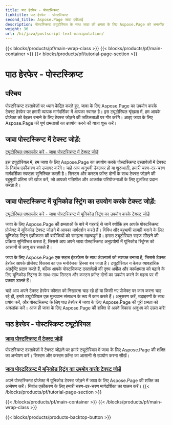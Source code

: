 ```yaml
---
title: पाठ हेरफेर - पोस्टस्क्रिप्ट
linktitle: पाठ हेरफेर - पोस्टस्क्रिप्ट
second_title: Aspose.Page जावा एपीआई
description: पोस्टस्क्रिप्ट ट्यूटोरियल के साथ जावा की क्षमता के लिए Aspose.Page को अनलॉक करें। अपने प्रोजेक्ट को बेहतर बनाने के लिए यूनिकोड स्ट्रिंग सहित टेक्स्ट को सहजता से जोड़ें।
weight: 36
url: /hi/java/postscript-text-manipulation/
---
```


{{< blocks/products/pf/main-wrap-class >}}
{{< blocks/products/pf/main-container >}}
{{< blocks/products/pf/tutorial-page-section >}}

# पाठ हेरफेर - पोस्टस्क्रिप्ट


## परिचय

पोस्टस्क्रिप्ट दस्तावेज़ों पर ध्यान केंद्रित करते हुए, जावा के लिए Aspose.Page का उपयोग करके टेक्स्ट हेरफेर पर हमारी व्यापक मार्गदर्शिका में आपका स्वागत है। इस ट्यूटोरियल श्रृंखला में, हम आपके प्रोजेक्ट को बेहतर बनाने के लिए टेक्स्ट जोड़ने की जटिलताओं पर गौर करेंगे। आइए जावा के लिए Aspose.Page की पूर्ण क्षमताओं का उपयोग करने की यात्रा शुरू करें।

## जावा पोस्टस्क्रिप्ट में टेक्स्ट जोड़ें:
[ट्यूटोरियल एक्सप्लोर करें - जावा पोस्टस्क्रिप्ट में टेक्स्ट जोड़ें](./add-text/)

इस ट्यूटोरियल में, हम जावा के लिए Aspose.Page का उपयोग करके पोस्टस्क्रिप्ट दस्तावेज़ों में टेक्स्ट के निर्बाध एकीकरण को उजागर करेंगे। चाहे आप अनुभवी डेवलपर हों या शुरुआती, हमारी चरण-दर-चरण मार्गदर्शिका स्पष्टता सुनिश्चित करती है। सिस्टम और कस्टम फ़ॉन्ट दोनों के साथ टेक्स्ट जोड़ने की बहुमुखी प्रतिभा की खोज करें, जो आपको गतिशील और आकर्षक परियोजनाओं के लिए टूलकिट प्रदान करता है।

## जावा पोस्टस्क्रिप्ट में यूनिकोड स्ट्रिंग का उपयोग करके टेक्स्ट जोड़ें:
[ट्यूटोरियल एक्सप्लोर करें - जावा पोस्टस्क्रिप्ट में यूनिकोड स्ट्रिंग का उपयोग करके टेक्स्ट जोड़ें](./add-text-unicode/)

जावा के लिए Aspose.Page की क्षमताओं के बारे में गहराई से जानें क्योंकि हम आपके पोस्टस्क्रिप्ट प्रोजेक्ट में यूनिकोड टेक्स्ट जोड़ने में आपका मार्गदर्शन करते हैं। विविध और बहुभाषी सामग्री बनाने के लिए यूनिकोड स्ट्रिंग एकीकरण की बारीकियों को समझना महत्वपूर्ण है। हमारा ट्यूटोरियल सहज सीखने की प्रक्रिया सुनिश्चित करता है, जिससे आप अपने जावा पोस्टस्क्रिप्ट अनुप्रयोगों में यूनिकोड स्ट्रिंग्स को आसानी से लागू कर सकते हैं।

जावा के लिए Aspose.Page एक सहज इंटरफ़ेस के साथ डेवलपर्स को सशक्त बनाता है, जिससे टेक्स्ट हेरफेर आपके प्रोजेक्ट विकास का एक मनोरंजक हिस्सा बन जाता है। ट्यूटोरियल न केवल व्यावहारिक अंतर्दृष्टि प्रदान करते हैं, बल्कि आपके पोस्टस्क्रिप्ट दस्तावेज़ों की दृश्य अपील और कार्यक्षमता को बढ़ाने के लिए यूनिकोड स्ट्रिंग्स के साथ-साथ सिस्टम और कस्टम फ़ॉन्ट दोनों का उपयोग करने के महत्व पर भी प्रकाश डालते हैं।

चाहे आप अपने टेक्स्ट हेरफेर कौशल को निखारना चाह रहे हों या किसी नए प्रोजेक्ट पर काम करना चाह रहे हों, हमारे ट्यूटोरियल एक मूल्यवान संसाधन के रूप में काम करते हैं। अनुसरण करें, उदाहरणों के साथ प्रयोग करें, और पोस्टस्क्रिप्ट के लिए पाठ हेरफेर में जावा के लिए Aspose.Page की पूरी क्षमता को अनलॉक करें। आज ही जावा के लिए Aspose.Page की शक्ति से अपने विकास अनुभव को उन्नत करें!
## पाठ हेरफेर - पोस्टस्क्रिप्ट ट्यूटोरियल
### [जावा पोस्टस्क्रिप्ट में टेक्स्ट जोड़ें](./add-text/)
पोस्टस्क्रिप्ट दस्तावेज़ों में टेक्स्ट जोड़ने पर हमारे ट्यूटोरियल में जावा के लिए Aspose.Page की शक्ति का अन्वेषण करें। सिस्टम और कस्टम फ़ॉन्ट का आसानी से उपयोग करना सीखें।
### [जावा पोस्टस्क्रिप्ट में यूनिकोड स्ट्रिंग का उपयोग करके टेक्स्ट जोड़ें](./add-text-unicode/)
अपने पोस्टस्क्रिप्ट प्रोजेक्ट में यूनिकोड टेक्स्ट जोड़ने में जावा के लिए Aspose.Page की शक्ति का अन्वेषण करें। निर्बाध एकीकरण के लिए हमारी चरण-दर-चरण मार्गदर्शिका का पालन करें।
{{< /blocks/products/pf/tutorial-page-section >}}

{{< /blocks/products/pf/main-container >}}
{{< /blocks/products/pf/main-wrap-class >}}

{{< blocks/products/products-backtop-button >}}
